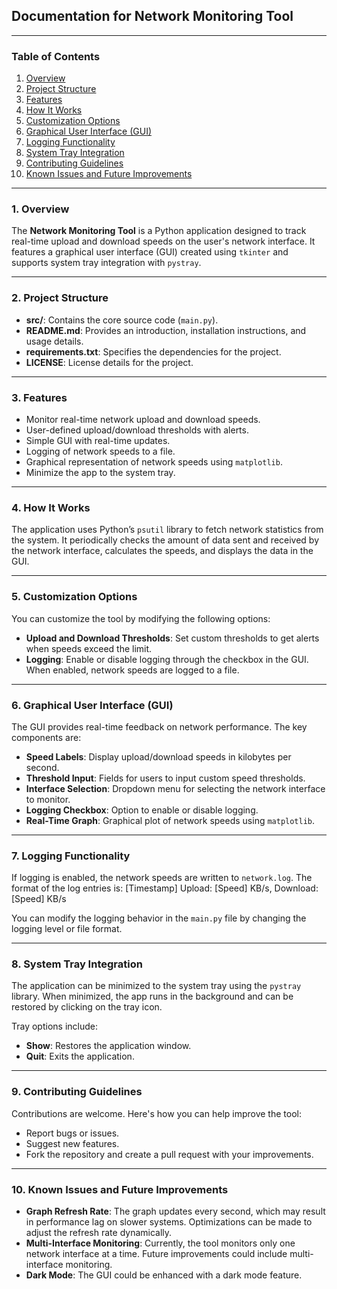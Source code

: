 ## **Documentation for Network Monitoring Tool**

---

### **Table of Contents**
1. [Overview](#1-overview)
2. [Project Structure](#2-project-structure)
3. [Features](#3-features)
4. [How It Works](#4-how-it-works)
5. [Customization Options](#5-customization-options)
6. [Graphical User Interface (GUI)](#6-graphical-user-interface-gui)
7. [Logging Functionality](#7-logging-functionality)
8. [System Tray Integration](#8-system-tray-integration)
9. [Contributing Guidelines](#9-contributing-guidelines)
10. [Known Issues and Future Improvements](#10-known-issues-and-future-improvements)

---

### **1. Overview**
The **Network Monitoring Tool** is a Python application designed to track real-time upload and download speeds on the user's network interface. It features a graphical user interface (GUI) created using `tkinter` and supports system tray integration with `pystray`.

---

### **2. Project Structure**
- **src/**: Contains the core source code (`main.py`).
- **README.md**: Provides an introduction, installation instructions, and usage details.
- **requirements.txt**: Specifies the dependencies for the project.
- **LICENSE**: License details for the project.

---

### **3. Features**
- Monitor real-time network upload and download speeds.
- User-defined upload/download thresholds with alerts.
- Simple GUI with real-time updates.
- Logging of network speeds to a file.
- Graphical representation of network speeds using `matplotlib`.
- Minimize the app to the system tray.

---

### **4. How It Works**
The application uses Python’s `psutil` library to fetch network statistics from the system. It periodically checks the amount of data sent and received by the network interface, calculates the speeds, and displays the data in the GUI.

---

### **5. Customization Options**
You can customize the tool by modifying the following options:
- **Upload and Download Thresholds**: Set custom thresholds to get alerts when speeds exceed the limit.
- **Logging**: Enable or disable logging through the checkbox in the GUI. When enabled, network speeds are logged to a file.

---

### **6. Graphical User Interface (GUI)**
The GUI provides real-time feedback on network performance. The key components are:
- **Speed Labels**: Display upload/download speeds in kilobytes per second.
- **Threshold Input**: Fields for users to input custom speed thresholds.
- **Interface Selection**: Dropdown menu for selecting the network interface to monitor.
- **Logging Checkbox**: Option to enable or disable logging.
- **Real-Time Graph**: Graphical plot of network speeds using `matplotlib`.

---

### **7. Logging Functionality**
If logging is enabled, the network speeds are written to `network.log`. The format of the log entries is:
[Timestamp] Upload: [Speed] KB/s, Download: [Speed] KB/s

You can modify the logging behavior in the `main.py` file by changing the logging level or file format.

---

### **8. System Tray Integration**
The application can be minimized to the system tray using the `pystray` library. When minimized, the app runs in the background and can be restored by clicking on the tray icon.

Tray options include:
- **Show**: Restores the application window.
- **Quit**: Exits the application.

---

### **9. Contributing Guidelines**
Contributions are welcome. Here's how you can help improve the tool:
- Report bugs or issues.
- Suggest new features.
- Fork the repository and create a pull request with your improvements.

---

### **10. Known Issues and Future Improvements**
- **Graph Refresh Rate**: The graph updates every second, which may result in performance lag on slower systems. Optimizations can be made to adjust the refresh rate dynamically.
- **Multi-Interface Monitoring**: Currently, the tool monitors only one network interface at a time. Future improvements could include multi-interface monitoring.
- **Dark Mode**: The GUI could be enhanced with a dark mode feature.


